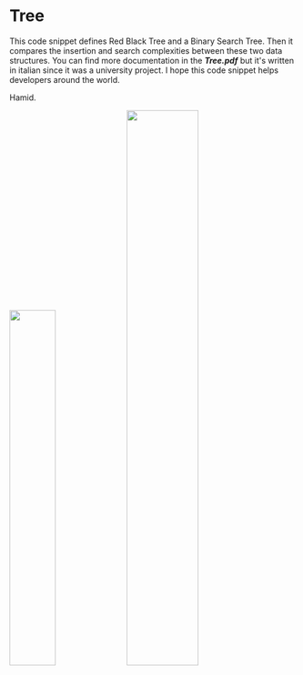 # Tree
This code snippet defines Red Black Tree and a Binary Search Tree. Then it compares the insertion and search complexities between these two data structures. You can find more documentation in the <b><i>Tree.pdf</b></i> but it's written in italian since it was a university project.
I hope this code snippet helps developers around the world.

Hamid.

<img src="https://user-images.githubusercontent.com/52376408/129475869-75534c79-b72b-40f0-bd54-6832ef61c515.png" width="40%" height="40%"> <img src="https://user-images.githubusercontent.com/52376408/129475927-60b93a85-127e-49e2-937d-ada83696604f.jpg" width="50%" height="50%">
